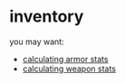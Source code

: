 # inventory

you may want:
- [calculating armor stats](/inventory/armor/stats)
- [calculating weapon stats](/inventory/weapons/stats)
